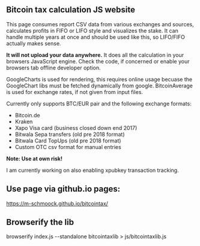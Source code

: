 ## Bitcoin tax calculation JS website

This page consumes report CSV data from various exchanges and sources,
calculates profits in FIFO or LIFO style and visualizes the stake.
It can handle multiple years at once and should be used like this,
so LIFO/FIFO actually makes sense.

**It will not upload your data anywhere.** It does all the calculation
in your browsers JavaScript engine. Check the code, if concerned or
enable your browsers tab offline developer option.

GoogleCharts is used for rendering, this requires online usage
becuase the GoogleChart libs must be fetched dynamically from google.
BitcoinAverage is used for exchange rates, if not given from input files.

Currently only supports BTC/EUR pair and the following exchange formats:
- Bitcoin.de
- Kraken
- Xapo Visa card (business closed down end 2017)
- Bitwala Sepa transfers (old pre 2018 format)
- Bitwala Card TopUps (old pre 2018 format)
- Custom OTC csv format for manual entries

**Note: Use at own risk!**

I am currently working on also enabling xpubkey transaction tracking.

## Use page via github.io pages:
https://m-schmoock.github.io/bitcointax/

## Browserify the lib

browserify index.js --standalone bitcointaxlib > js/bitcointaxlib.js
